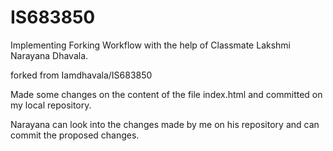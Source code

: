 # IS683850

Implementing Forking Workflow with the help of Classmate Lakshmi Narayana Dhavala.

forked from Iamdhavala/IS683850

Made some changes on the content of the file index.html and committed on my local repository.

Narayana can look into the changes made by me on his repository and can commit the proposed changes.
